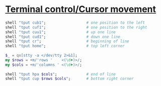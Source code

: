 [1]: https://rosettacode.org/wiki/Terminal_control/Cursor_movement

# [Terminal control/Cursor movement][1]

```raku
shell "tput cub1";                  # one position to the left
shell "tput cuf1";                  # one position to the right
shell "tput cuu1";                  # up one line
shell "tput cud1";                  # down one line
shell "tput cr";                    # beginning of line
shell "tput home";                  # top left corner
 
$_ = qx[stty -a </dev/tty 2>&1];
my $rows = +m/'rows '    <(\d+)>/;
my $cols = +m/'columns ' <(\d+)>/;
 
shell "tput hpa $cols";             # end of line
shell "tput cup $rows $cols";       # bottom right corner
```